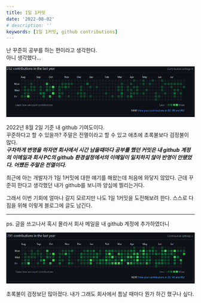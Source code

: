 ```yaml
---
title: 1일 1커밋
date: '2022-08-02'
# description: ''
keywords: [1일 1커밋, github contributions]
---
```


난 꾸준히 공부를 하는 편이라고 생각한다.  
아니 생각했다...

![2022년 8월 2일 기준 sonky740 github 기여도](./contributions.png)

2022년 8월 2일 기준 내 github 기여도이다.  
꾸준하다고 할 수 있을까? 주말은 전멸이라고 할 수 있고 애초에 초록불보다 검정불이 많다.  
**_구차하게 변명을 하자면 회사에서 시간 남을때마다 공부를 했던 커밋은 내 github 계정의 이메일과 회사 PC의 github 환경설정에서의 이메일이 일치하지 않아 반영이 안됐었다. 어쨌든 주말은 전멸이다._**

최근에 아는 개발자가 1일 1커밋에 대한 얘기를 해왔는데 처음에 와닿지 않았다. 근데 꾸준히 한다고 생각했던 내가 github를 보니까 양심에 찔리는거다.

그래서 이번 기회에 얼마나 갈지 모르지만 나도 1일 1커밋을 도전해보려 한다. 스스로 다짐을 위해 이렇게 블로그에 글도 남긴다.

---

ps. 글을 쓰고나서 혹시 몰라서 회사 메일을 내 github 계정에 추가하였더니

![2022년 8월 2일 기준 sonky740 github 기여도](./contributions_all.png)

초록불이 검정보단 많아졌다. 내가 그래도 회사에서 틈날 때마다 뭔가 하긴 했구나 싶다.
